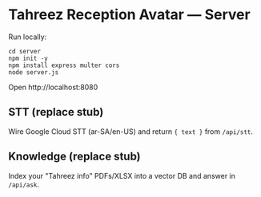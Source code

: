 # Tahreez Reception Avatar — Server

Run locally:
```
cd server
npm init -y
npm install express multer cors
node server.js
```
Open http://localhost:8080

## STT (replace stub)
Wire Google Cloud STT (ar-SA/en-US) and return `{ text }` from `/api/stt`.

## Knowledge (replace stub)
Index your "Tahreez info" PDFs/XLSX into a vector DB and answer in `/api/ask`.
